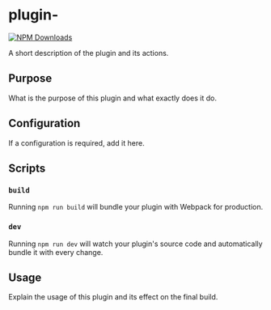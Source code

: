 # plugin-<name>

[![NPM Downloads](https://img.shields.io/npm/dt/@amplication/plugin-<name>)](https://www.npmjs.com/package/@amplication/plugin-<name>)

A short description of the plugin and its actions.

## Purpose

What is the purpose of this plugin and what exactly does it do.

## Configuration

If a configuration is required, add it here.

## Scripts

### `build`

Running `npm run build` will bundle your plugin with Webpack for production.

### `dev`

Running `npm run dev` will watch your plugin's source code and automatically bundle it with every change.

## Usage

Explain the usage of this plugin and its effect on the final build.

